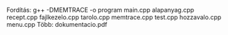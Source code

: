 Fordítás: g++ -DMEMTRACE -o program main.cpp alapanyag.cpp recept.cpp fajlkezelo.cpp tarolo.cpp memtrace.cpp test.cpp hozzavalo.cpp menu.cpp
Több: dokumentacio.pdf
